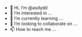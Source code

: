 - 👋 Hi, I’m @asdydd
- 👀 I’m interested in ...
- 🌱 I’m currently learning ...
- 💞️ I’m looking to collaborate on ...
- 📫 How to reach me ...

<!---
asdydd/asdydd is a ✨ special ✨ repository because its `README.md` (this file) appears on your GitHub profile.
You can click the Preview link to take a look at your changes.
--->
